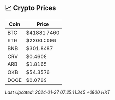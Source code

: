 ## 📈 Crypto Prices

| Coin | Price |
| ---- | ----- |
| BTC | $41881.7460 |
| ETH | $2266.5698 |
| BNB | $301.8487 |
| CRV | $0.4608 |
| ARB | $1.8165 |
| OKB | $54.3576 |
| DOGE | $0.0799 |

_Last Updated: 2024-01-27 07:25:11.345 +0800 HKT_